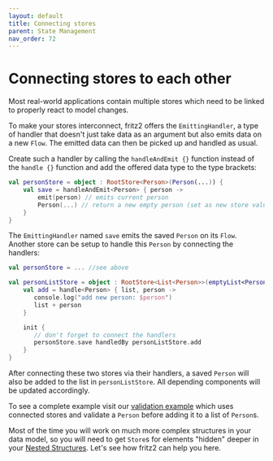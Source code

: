 ```yaml
---
layout: default
title: Connecting stores
parent: State Management
nav_order: 72
---
```

# Connecting stores to each other

Most real-world applications contain multiple stores which need to be linked to properly react to model changes.

To make your stores interconnect, fritz2 offers the `EmittingHandler`, a type of handler that doesn't just take data
as an argument but also emits data on a new `Flow`. The emitted data can then be picked up and handled as usual.  

Create such a handler by calling the `handleAndEmit {}` function instead of the `handle {}` function and add the 
offered data type to the type brackets: 

```kotlin
val personStore = object : RootStore<Person>(Person(...)) {
    val save = handleAndEmit<Person> { person ->
        emit(person) // emits current person
        Person(...) // return a new empty person (set as new store value)
    }
}
```
The `EmittingHandler` named `save` emits the saved `Person` on its `Flow`. 
Another store can be setup to handle this `Person` by connecting the handlers: 
```kotlin
val personStore = ... //see above

val personListStore = object : RootStore<List<Person>>(emptyList<Person>()) {
    val add = handle<Person> { list, person ->
       console.log("add new person: $person")
       list + person
    }

    init {
       // don't forget to connect the handlers
       personStore.save handledBy personListStore.add
    }
}
```
After connecting these two stores via their handlers, a saved `Person` will also be added to the list
in `personListStore`. All depending components will be updated accordingly.

To see a complete example visit our 
[validation example](https://examples.fritz2.dev/validation/build/distributions/index.html) which uses connected
 stores and validate a `Person` before adding it to a list of `Person`s.

Most of the time you will work on much more complex structures in your data model, so you will need to get `Store`s for elements "hidden" deeper in your [Nested Structures](NestedStructures.html). Let's see how fritz2 can help you here.
